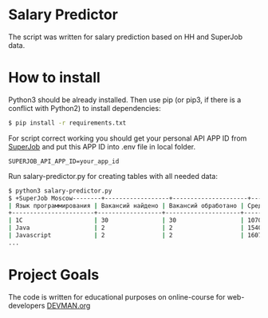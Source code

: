 # Salary Predictor
The script was written for salary prediction based on HH and SuperJob data.

# How to install
Python3 should be already installed. Then use pip (or pip3, if there is a conflict with Python2) to install dependencies:
```bash
$ pip install -r requirements.txt
```
For script correct working you should get your personal API APP ID from [SuperJob](https://api.superjob.ru/) 
and put this APP ID into .env file in local folder.
```text
SUPERJOB_API_APP_ID=your_app_id
```

Run salary-predictor.py for creating tables with all needed data:
```bash
$ python3 salary-predictor.py
$ +SuperJob Moscow--------+------------------+---------------------+------------------+
| Язык программирования | Вакансий найдено | Вакансий обработано | Средняя зарплата |
+-----------------------+------------------+---------------------+------------------+
| 1C                    | 30               | 30                  | 107046           |
| Java                  | 2                | 2                   | 154000           |
| Javascript            | 2                | 2                   | 160750           |
...
```

# Project Goals
The code is written for educational purposes on online-course for web-developers [DEVMAN.org](https://devman.org)